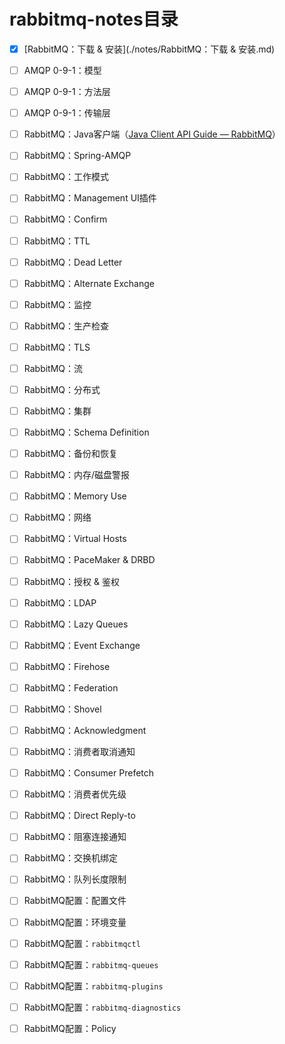 # rabbitmq-notes目录
- [x] [RabbitMQ：下载 & 安装](./notes/RabbitMQ：下载 & 安装.md)
- [ ] AMQP 0-9-1：模型
- [ ] AMQP 0-9-1：方法层
- [ ] AMQP 0-9-1：传输层
- [ ] RabbitMQ：Java客户端（[Java Client API Guide — RabbitMQ](https://www.rabbitmq.com/api-guide.html)）
- [ ] RabbitMQ：Spring-AMQP
- [ ] RabbitMQ：工作模式
- [ ] RabbitMQ：Management UI插件
- [ ] RabbitMQ：Confirm
- [ ] RabbitMQ：TTL
- [ ] RabbitMQ：Dead Letter
- [ ] RabbitMQ：Alternate Exchange
- [ ] RabbitMQ：监控
- [ ] RabbitMQ：生产检查
- [ ] RabbitMQ：TLS
- [ ] RabbitMQ：流
- [ ] RabbitMQ：分布式
- [ ] RabbitMQ：集群
- [ ] RabbitMQ：Schema Definition
- [ ] RabbitMQ：备份和恢复
- [ ] RabbitMQ：内存/磁盘警报
- [ ] RabbitMQ：Memory Use
- [ ] RabbitMQ：网络
- [ ] RabbitMQ：Virtual Hosts
- [ ] RabbitMQ：PaceMaker & DRBD
- [ ] RabbitMQ：授权 & 鉴权
- [ ] RabbitMQ：LDAP
- [ ] RabbitMQ：Lazy Queues
- [ ] RabbitMQ：Event Exchange 
- [ ] RabbitMQ：Firehose
- [ ] RabbitMQ：Federation
- [ ] RabbitMQ：Shovel
- [ ] RabbitMQ：Acknowledgment
- [ ] RabbitMQ：消费者取消通知
- [ ] RabbitMQ：Consumer Prefetch
- [ ] RabbitMQ：消费者优先级
- [ ] RabbitMQ：Direct Reply-to
- [ ] RabbitMQ：阻塞连接通知
- [ ] RabbitMQ：交换机绑定
- [ ] RabbitMQ：队列长度限制
- [ ] RabbitMQ配置：配置文件
- [ ] RabbitMQ配置：环境变量
- [ ] RabbitMQ配置：`rabbitmqctl`
- [ ] RabbitMQ配置：`rabbitmq-queues`
- [ ] RabbitMQ配置：`rabbitmq-plugins`
- [ ] RabbitMQ配置：`rabbitmq-diagnostics`
- [ ] RabbitMQ配置：Policy


